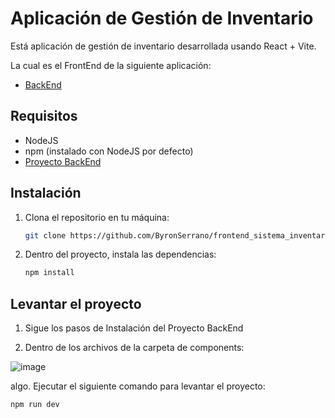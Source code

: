 # Aplicación de Gestión de Inventario

Está aplicación de gestión de inventario desarrollada usando React + Vite.

La cual es el FrontEnd de la siguiente aplicación:
- [BackEnd](https://github.com/Julius266/BCalidad) 


## Requisitos
- NodeJS 
- npm (instalado con NodeJS por defecto)
- [Proyecto BackEnd](https://github.com/Julius266/BCalidad)

## Instalación
1. Clona el repositorio en tu máquina:

   ```bash
   git clone https://github.com/ByronSerrano/frontend_sistema_inventario.git
   ```

4. Dentro del proyecto, instala las dependencias:

   ```bash
   npm install
   ```


## Levantar el proyecto
1. Sigue los pasos de Instalación del Proyecto BackEnd

2. Dentro de los archivos de la carpeta de components:

![image](https://github.com/ByronSerrano/frontend_sistema_inventario/assets/115562510/cd8933d9-6f05-4d19-820d-73f2ba9d1e20)

 
algo. Ejecutar el siguiente comando para levantar el proyecto:

   ```bash
   npm run dev
   ```
